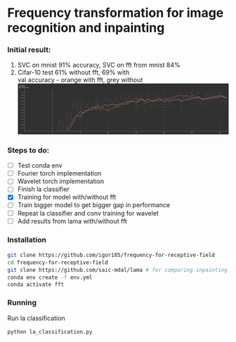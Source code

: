 # Frequency transformation for image recognition and inpainting

### Initial result:
1. SVC on mnist 91% accuracy, SVC on fft from mnist 84%
2. Cifar-10 test 61% without fft, 69% with         
val accuracy - orange with fft, grey without          
![alt text](val_acc.png)


### Steps to do:
- [ ] Test conda env
- [ ] Fourier torch implementation
- [ ] Wavelet torch implementation
- [ ] Finish la classifier
- [x] Training for model with/without fft
- [ ] Train bigger model to get bigger gap in performance
- [ ] Repeat la classifier and conv training for wavelet 
- [ ] Add results from lama with/without fft

### Installation
```bash
git clone https://github.com/igor185/frequency-for-receptive-field
cd frequency-for-receptive-field
git clone https://github.com/saic-mdal/lama # for comparing inpainting results (can be skipped)
conda env create -f env.yml
conda activate fft
```

### Running

Run la classification
```bash
python la_classification.py
```